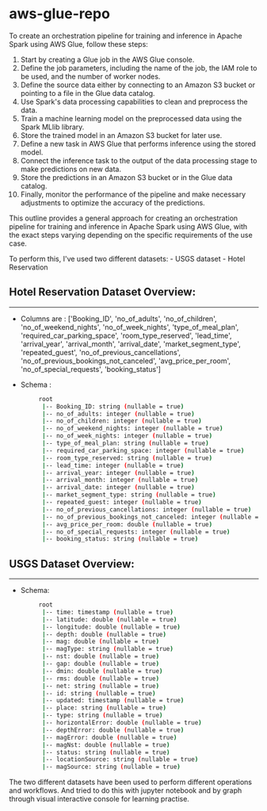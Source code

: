 # aws-glue-repo

To create an orchestration pipeline for training and inference in Apache Spark using AWS Glue, follow these steps:
   1. Start by creating a Glue job in the AWS Glue console.
   2. Define the job parameters, including the name of the job, the IAM role to be used, and the number of worker nodes.
   3. Define the source data either by connecting to an Amazon S3 bucket or pointing to a file in the Glue data catalog.
   4. Use Spark's data processing capabilities to clean and preprocess the data.
   5. Train a machine learning model on the preprocessed data using the Spark MLlib library.
   6. Store the trained model in an Amazon S3 bucket for later use.
   7. Define a new task in AWS Glue that performs inference using the stored model.
   8. Connect the inference task to the output of the data processing stage to make predictions on new data.
   9. Store the predictions in an Amazon S3 bucket or in the Glue data catalog.
   10. Finally, monitor the performance of the pipeline and make necessary adjustments to optimize the accuracy of the predictions.

This outline provides a general approach for creating an orchestration pipeline for training and inference in Apache Spark using AWS Glue, with the exact steps varying depending on the specific requirements of the use case.

To perform this, I've used two different datasets:
    - USGS dataset
    - Hotel Reservation
    
## Hotel Reservation Dataset Overview:
----------------------------------------
- Columns are : ['Booking_ID', 'no_of_adults', 'no_of_children', 'no_of_weekend_nights', 'no_of_week_nights', 'type_of_meal_plan', 'required_car_parking_space', 'room_type_reserved', 'lead_time', 'arrival_year', 'arrival_month', 'arrival_date', 'market_segment_type', 'repeated_guest', 'no_of_previous_cancellations', 'no_of_previous_bookings_not_canceled', 'avg_price_per_room', 'no_of_special_requests', 'booking_status']

- Schema :
   ```bash 
        root
         |-- Booking_ID: string (nullable = true)
         |-- no_of_adults: integer (nullable = true)
         |-- no_of_children: integer (nullable = true)
         |-- no_of_weekend_nights: integer (nullable = true)
         |-- no_of_week_nights: integer (nullable = true)
         |-- type_of_meal_plan: string (nullable = true)
         |-- required_car_parking_space: integer (nullable = true)
         |-- room_type_reserved: string (nullable = true)
         |-- lead_time: integer (nullable = true)
         |-- arrival_year: integer (nullable = true)
         |-- arrival_month: integer (nullable = true)
         |-- arrival_date: integer (nullable = true)
         |-- market_segment_type: string (nullable = true)
         |-- repeated_guest: integer (nullable = true)
         |-- no_of_previous_cancellations: integer (nullable = true)
         |-- no_of_previous_bookings_not_canceled: integer (nullable = true)
         |-- avg_price_per_room: double (nullable = true)
         |-- no_of_special_requests: integer (nullable = true)
         |-- booking_status: string (nullable = true)
     ```
     
## USGS Dataset Overview:
----------------------------------------
- Schema:
   ```bash
        root
         |-- time: timestamp (nullable = true)
         |-- latitude: double (nullable = true)
         |-- longitude: double (nullable = true)
         |-- depth: double (nullable = true)
         |-- mag: double (nullable = true)
         |-- magType: string (nullable = true)
         |-- nst: double (nullable = true)
         |-- gap: double (nullable = true)
         |-- dmin: double (nullable = true)
         |-- rms: double (nullable = true)
         |-- net: string (nullable = true)
         |-- id: string (nullable = true)
         |-- updated: timestamp (nullable = true)
         |-- place: string (nullable = true)
         |-- type: string (nullable = true)
         |-- horizontalError: double (nullable = true)
         |-- depthError: double (nullable = true)
         |-- magError: double (nullable = true)
         |-- magNst: double (nullable = true)
         |-- status: string (nullable = true)
         |-- locationSource: string (nullable = true)
         |-- magSource: string (nullable = true)
    ```   
         
The two different datasets have been used to perform different operations and workflows. And tried to do this with jupyter notebook and by graph through visual interactive console for learning practise.

